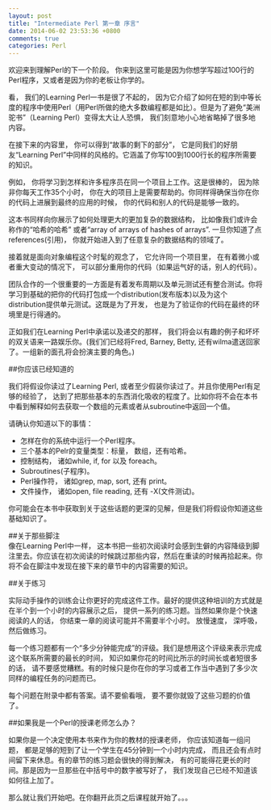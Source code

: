 ```yaml
---
layout: post
title: "Intermediate Perl 第一章 序言"
date: 2014-06-02 23:53:36 +0800
comments: true
categories: Perl
---
```

欢迎来到理解Perl的下一个阶段。 你来到这里可能是因为你想学写超过100行的Perl程序，又或者是因为你的老板让你学的。  

看， 我们的Learning Perl一书是很了不起的， 因为它介绍了如何在短的到中等长度的程序中使用Perl（用Perl所做的绝大多数编程都是如比）。但是为了避免“美洲驼书”（Learning Perl）变得太大让人恐惧， 我们刻意地小心地省略掉了很多地内容。   

在接下来的内容里， 你可以得到“故事的剩下的部分”， 它是同我们的好朋友“Learning Perl”中同样的风格的。它涵盖了你写100到1000行长的程序所需要的知识。   
 
例如， 你将学习到怎样和许多程序员在同一个项目上工作。这是很棒的， 因为除非你每天工作35个小时， 你在大的项目上是需要帮助的。你同样得确保当你在你的代码上进展到最终的应用的时候， 你的代码和别人的代码是能够一致的。    

这本书同样向你展示了如何处理更大的更加复杂的数据结构， 比如像我们或许会称作的“哈希的哈希” 或者“array of arrays of hashes of arrays”. 一旦你知道了点references(引用)， 你就开始进入到了任意复杂的数据结构的领域了。   

接着就是面向对象编程这个时髦的观念了， 它允许同一个项目里， 在有着微小或者重大变动的情况下， 可以部分重用你的代码（如果运气好的话，别人的代码）。    

团队合作的一个很重要的一方面是有着发布周期以及单元测试还有整合测试。你将学习到基础的把你的代码打包成一个distribution(发布版本)以及为这个distribution提供单元测试。这既是为了开发， 也是为了验证你的代码在最终的环境里是行得通的。   

正如我们在Learning Perl中承诺以及递交的那样， 我们将会以有趣的例子和坏坏的双关语来一路娱乐你。(我们们已经将Fred, Barney, Betty, 还有wilma遣送回家了。一组新的面孔将会扮演主要的角色。)   

##你应该已经知道的    
    
     
我们将假设你读过了Learning Perl, 或者至少假装你读过了。并且你使用Perl有足够的经验了， 达到了把那些基本的东西消化吸收的程度了。比如你将不会在本书中看到解释如何去获取一个数组的元素或者从subroutine中返回一个值。   

请确认你知道以下的事情：   

* 怎样在你的系统中运行一个Perl程序。
* 三个基本的Pelr的变量类型：标量， 数组，还有哈希。
* 控制结构， 诸如while, if, for 以及 foreach。
* Subroutines(子程序)。
* Perl操作符， 诸如grep, map, sort, 还有 print。
* 文件操作， 诸如open, file reading, 还有 -X(文件测试)。

你可能会在本书中获取到关于这些话题的更深的见解，但是我们将假设你知道这些基础知识了。  

##关于那些脚注  
像在Learning Perl中一样， 这本书把一些初次阅读时会感到生僻的内容降级到脚注里去。你应该在初次阅读的时候跳过那些内容，然后在重读的时候再拾起来。你将不会在脚注中发现在接下来的章节中的内容需要的知识。  

##关于练习    

实际动手操作的训练会让你更好的完成这件工作。最好的提供这种培训的方式就是在半个到一个小时的内容展示之后， 提供一系列的练习题。当然如果你是个快速阅读的人的话， 你结束一章的阅读可能并不需要半个小时。 放慢速度， 深呼吸， 然后做练习。  

每一个练习题都有一个“多少分钟能完成”的评级。我们是想用这个评级来表示完成这个联系所需要的最长的时间， 知识如果你花的时间比所示的时间长或者短很多的话， 请不要感觉糟糕。有的时候只是你在你的学习或者工作当中遇到了多少次同样的编程任务的问题而已。   

每个问题在附录中都有答案。请不要偷看哦， 要不要你就毁了这些习题的价值了。   

##如果我是一个Perl的授课老师怎么办？  

如果你是一个决定使用本书来作为你的教材的授课老师， 你应该知道每一组问题， 都是足够的短到了让一个学生在45分钟到一个小时内完成， 而且还会有点时间留下来休息。有的章节的练习题会很快的得到解决， 有的可能得花更长的时间。那是因为一旦那些在中括号中的数字被写好了， 我们发现自己已经不知道该如何往上加了。  

那么就让我们开始吧。在你翻开此页之后课程就开始了。。。 
 
 
